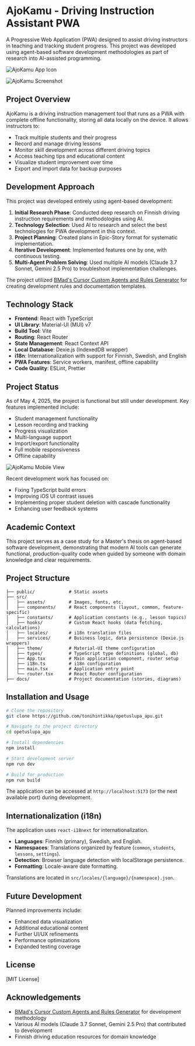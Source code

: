 # AjoKamu - Driving Instruction Assistant PWA

A Progressive Web Application (PWA) designed to assist driving instructors in teaching and tracking student progress. This project was developed using agent-based software development methodologies as part of research into AI-assisted programming.

![AjoKamu App Icon](public/ajokamu-icon.svg)

![AjoKamu Screenshot](docs/Screenshot%202025-04-28%20at%2016.20.06.png)

## Project Overview

AjoKamu is a driving instruction management tool that runs as a PWA with complete offline functionality, storing all data locally on the device. It allows instructors to:

- Track multiple students and their progress
- Record and manage driving lessons
- Monitor skill development across different driving topics
- Access teaching tips and educational content
- Visualize student improvement over time
- Export and import data for backup purposes

## Development Approach

This project was developed entirely using agent-based development:

1. **Initial Research Phase**: Conducted deep research on Finnish driving instruction requirements and methodologies using AI.
2. **Technology Selection**: Used AI to research and select the best technologies for PWA development in this context.
3. **Project Planning**: Created plans in Epic-Story format for systematic implementation.
4. **Iterative Development**: Implemented features one by one, with continuous testing.
5. **Multi-Agent Problem Solving**: Used multiple AI models (Claude 3.7 Sonnet, Gemini 2.5 Pro) to troubleshoot implementation challenges.

The project utilized [BMad's Cursor Custom Agents and Rules Generator](https://github.com/bmadcode/cursor-custom-agents-rules-generator) for creating development rules and documentation templates.

## Technology Stack

- **Frontend**: React with TypeScript
- **UI Library**: Material-UI (MUI) v7
- **Build Tool**: Vite
- **Routing**: React Router
- **State Management**: React Context API
- **Local Database**: Dexie.js (IndexedDB wrapper)
- **i18n**: Internationalization with support for Finnish, Swedish, and English
- **PWA Features**: Service workers, manifest, offline capability
- **Code Quality**: ESLint, Prettier

## Project Status

As of May 4, 2025, the project is functional but still under development. Key features implemented include:

- Student management functionality
- Lesson recording and tracking
- Progress visualization
- Multi-language support
- Import/export functionality
- Full mobile responsiveness
- Offline capability

![AjoKamu Mobile View](docs/Screenshot%202025-04-30%20at%2015.40.02.png)

Recent development work has focused on:
- Fixing TypeScript build errors
- Improving iOS UI contrast issues
- Implementing proper student deletion with cascade functionality
- Enhancing user feedback systems

## Academic Context

This project serves as a case study for a Master's thesis on agent-based software development, demonstrating that modern AI tools can generate functional, production-quality code when guided by someone with domain knowledge and clear requirements.

## Project Structure

```
├── public/             # Static assets
├── src/
│   ├── assets/         # Images, fonts, etc.
│   ├── components/     # React components (layout, common, feature-specific)
│   ├── constants/      # Application constants (e.g., lesson topics)
│   ├── hooks/          # Custom React hooks (data fetching, calculations)
│   ├── locales/        # i18n translation files
│   ├── services/       # Business logic, data persistence (Dexie.js wrappers)
│   ├── theme/          # Material-UI theme configuration
│   ├── types/          # TypeScript type definitions (global, db)
│   ├── App.tsx         # Main application component, router setup
│   ├── i18n.ts         # i18n configuration
│   ├── main.tsx        # Application entry point
│   └── router.tsx      # React Router configuration
├── docs/               # Project documentation (stories, diagrams)
```

## Installation and Usage

```bash
# Clone the repository
git clone https://github.com/tonihintikka/opetuslupa_apu.git

# Navigate to the project directory
cd opetuslupa_apu

# Install dependencies
npm install

# Start development server
npm run dev

# Build for production
npm run build
```

The application can be accessed at `http://localhost:5173` (or the next available port) during development.

## Internationalization (i18n)

The application uses `react-i18next` for internationalization.

- **Languages**: Finnish (primary), Swedish, and English.
- **Namespaces**: Translations organized by feature (`common`, `students`, `lessons`, `settings`).
- **Detection**: Browser language detection with localStorage persistence.
- **Formatting**: Locale-aware date formatting.

Translations are located in `src/locales/{language}/{namespace}.json`.

## Future Development

Planned improvements include:
- Enhanced data visualization
- Additional educational content
- Further UI/UX refinements
- Performance optimizations
- Expanded testing coverage

## License

[MIT License]

## Acknowledgements

- [BMad's Cursor Custom Agents and Rules Generator](https://github.com/bmadcode/cursor-custom-agents-rules-generator) for development methodology
- Various AI models (Claude 3.7 Sonnet, Gemini 2.5 Pro) that contributed to development
- Finnish driving education resources for domain knowledge
